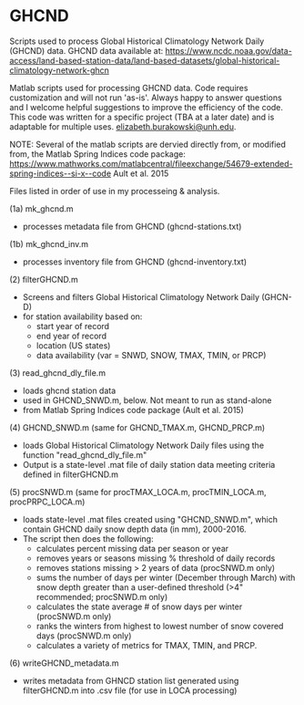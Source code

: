 # GHCND
Scripts used to process Global Historical Climatology Network Daily (GHCND) data. 
GHCND data available at: 
https://www.ncdc.noaa.gov/data-access/land-based-station-data/land-based-datasets/global-historical-climatology-network-ghcn

Matlab scripts used for processing GHCND data. Code requires customization and will not run 'as-is'. Always happy to answer questions and I welcome helpful suggestions to improve the efficiency of the code. This code was written for a specific project (TBA at a later date) and is adaptable for multiple uses. elizabeth.burakowski@unh.edu.

NOTE: Several of the matlab scripts are dervied directly from, or modified from, the Matlab Spring Indices code package:
https://www.mathworks.com/matlabcentral/fileexchange/54679-extended-spring-indices--si-x--code
Ault et al. 2015


Files listed in order of use in my processeing & analysis.

(1a) mk_ghcnd.m
- processes metadata file from GHCND (ghcnd-stations.txt)

(1b) mk_ghcnd_inv.m
- processes inventory file from GHCND (ghcnd-inventory.txt)

(2) filterGHCND.m
- Screens and filters Global Historical Climatology Network Daily (GHCN-D)
- for station availability based on:
  - start year of record
  - end year of record
  - location (US states)
  - data availability (var = SNWD, SNOW, TMAX, TMIN, or PRCP)
  
(3) read_ghcnd_dly_file.m
- loads ghcnd station data
- used in GHCND_SNWD.m, below. Not meant to run as stand-alone
- from Matlab Spring Indices code package (Ault et al. 2015)

(4) GHCND_SNWD.m (same for GHCND_TMAX.m, GHCND_PRCP.m)
- loads Global Historical Climatology Network Daily files using the function "read_ghcnd_dly_file.m"
- Output is a state-level .mat file of daily station data meeting criteria defined in filterGHCND.m

(5) procSNWD.m (same for procTMAX_LOCA.m, procTMIN_LOCA.m, procPRPC_LOCA.m) 
- loads state-level .mat files created using "GHCND_SNWD.m", which contain GHCND daily snow depth data (in mm), 2000-2016. 
- The script then does the following:
  - calculates percent missing data per season or year
  - removes years or seasons missing % threshold of daily records
  - removes stations missing > 2 years of data (procSNWD.m only)
  - sums the number of days per winter (December through March) with snow
    depth greater than a user-defined threshold (>4" recommended; procSNWD.m only) 
  - calculates the state average # of snow days per winter (procSNWD.m only)
  - ranks the winters from highest to lowest number of snow covered days (procSNWD.m only)
  - calculates a variety of metrics for TMAX, TMIN, and PRCP. 
  
(6) writeGHCND_metadata.m
  - writes metadata from GHNCD station list generated using filterGHCND.m into .csv file (for use in LOCA processing)
